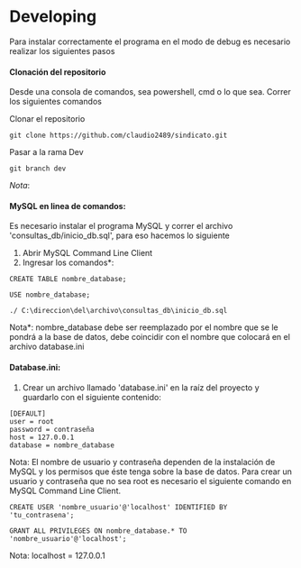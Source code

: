 

# Developing

Para instalar correctamente el programa en el modo de debug es necesario realizar los siguientes pasos

#### Clonación del repositorio
Desde una consola de comandos, sea powershell, cmd o lo que sea. Correr los siguientes comandos

Clonar el repositorio
```
git clone https://github.com/claudio2489/sindicato.git
```

Pasar a la rama Dev
```
git branch dev
```

*Nota*:

#### MySQL en linea de comandos:
Es necesario instalar el programa MySQL y correr el archivo 'consultas_db/inicio_db.sql', para eso hacemos lo siguiente

1. Abrir MySQL Command Line Client
2. Ingresar los comandos*:
  ```mysql
  CREATE TABLE nombre_database;

  USE nombre_database;

  ./ C:\direccion\del\archivo\consultas_db\inicio_db.sql
  ```

Nota*: nombre_database debe ser reemplazado por el nombre que se le pondrá a la base de datos, debe coincidir con el nombre que colocará en el archivo database.ini

#### Database.ini:
1. Crear un archivo llamado 'database.ini' en la raíz del proyecto y guardarlo con el siguiente contenido:

  ```
  [DEFAULT]
  user = root
  password = contraseña
  host = 127.0.0.1
  database = nombre_database
  ```

Nota: El nombre de usuario y contraseña dependen de la instalación de MySQL y los permisos que éste tenga sobre la base de datos. Para crear un usuario y contraseña que no sea root es necesario el siguiente comando en MySQL Command Line Client.

```
CREATE USER 'nombre_usuario'@'localhost' IDENTIFIED BY 'tu_contrasena';

GRANT ALL PRIVILEGES ON nombre_database.* TO 'nombre_usuario'@'localhost';
```

Nota: localhost = 127.0.0.1
